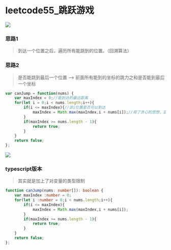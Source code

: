 

# leetcode55_跳跃游戏

![](https://i.loli.net/2021/05/14/fsHRvKWIEZQgaoV.png)



### 思路1

> 到达一个位置之后，遍历所有能跳到的位置。（回溯算法）



### 思路2

> 是否能跳到最后一个位置 ——> 前面所有能到的坐标的跳力之和是否能到最后一个坐标



```javascript
var canJump = function(nums) {
    var maxIndex = 0;//能到达的最远距离
    for(let i = 0;i < nums.length;i++){
        if(i <= maxIndex){//该i位置是否可以到达
            maxIndex = Math.max(maxIndex,i + nums[i]);//用了贪心的思想，直接加上能到达的最远距离
        }
        if(maxIndex >= nums.length - 1){
            return true;
        }
    }
    return false;
};
```

![](https://i.loli.net/2021/05/14/CeOs7I2oW5fd8yS.png)





### typescript版本

> 其实就是加上了对变量的类型限制

```typescript
function canJump(nums: number[]): boolean {
    var maxIndex :number = 0;
    for(let i :number = 0;i < nums.length;i++){
        if(i <= maxIndex){
            maxIndex = Math.max(maxIndex,i + nums[i]);
        }
        if(maxIndex >= nums.length - 1){
            return true;
        }
    }
    return false;
};
```


